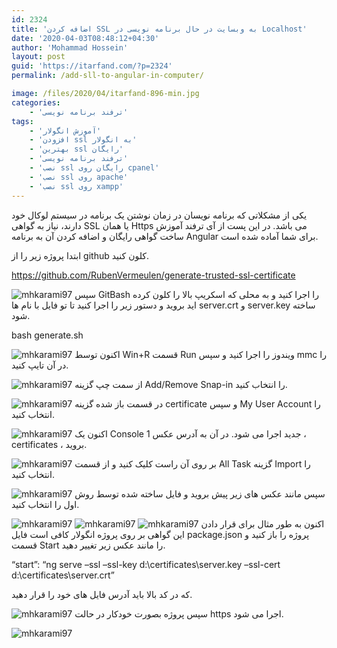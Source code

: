 ```yaml
---
id: 2324
title: 'اضافه کردن SSL به وبسایت در حال برنامه نویسی در Localhost'
date: '2020-04-03T08:48:12+04:30'
author: 'Mohammad Hossein'
layout: post
guid: 'https://itarfand.com/?p=2324'
permalink: /add-sll-to-angular-in-computer/

image: /files/2020/04/itarfand-896-min.jpg
categories:
    - 'ترفند برنامه نویسی'
tags:
    - 'آموزش انگولار'
    - 'افزودن ssl به انگولار'
    - 'بهترین ssl رایگان'
    - 'ترفند برنامه نویسی'
    - 'نصب ssl رایگان روی cpanel'
    - 'نصب ssl روی apache'
    - 'نصب ssl روی xampp'
---
```


یکی از مشکلاتی که برنامه نویسان در زمان نوشتن یک برنامه در سیستم لوکال خود دارند، نیاز به گواهی SSL یا همان Https می باشد. در این پست از آی ترفند آموزش ساخت گواهی رایگان و اضافه کردن آن به برنامه Angular برای شما آماده شده است.

ابتدا پروژه زیر را از github کلون کنید.

<https://github.com/RubenVermeulen/generate-trusted-ssl-certificate>

![mhkarami97](/files/2020/04/itarfand-884-min.jpg)
سپس GitBash را اجرا کنید و به محلی که اسکریپ بالا را کلون کرده اید بروید و دستور زیر را اجرا کنید تا تو فایل با نام ها server.crt و server.key ساخته شود.

bash generate.sh

![mhkarami97](/files/2020/04/itarfand-885-min.jpg)
اکنون توسط Win+R قسمت Run ویندوز را اجرا کنید و سپس mmc را در آن تایپ کنید.

![mhkarami97](/files/2020/04/itarfand-886-min.jpg)
از سمت چپ گزینه Add/Remove Snap-in را انتخاب کنید.

![mhkarami97](/files/2020/04/itarfand-887-min.jpg)
در قسمت باز شده گزینه certificate و سپس My User Account را انتخاب کنید.

![mhkarami97](/files/2020/04/itarfand-888-min.jpg)
اکنون یک Console 1 جدید اجرا می شود. در آن به آدرس عکس ، certificates ، بروید.

![mhkarami97](/files/2020/04/itarfand-889-min.jpg)
بر روی آن راست کلیک کنید و از قسمت All Task گزینه Import را انتخاب کنید.

![mhkarami97](/files/2020/04/itarfand-890-min.jpg)
سپس مانند عکس های زیر پیش بروید و فایل ساخته شده توسط روش اول را انتخاب کنید.

![mhkarami97](/files/2020/04/itarfand-891-min.jpg)
![mhkarami97](/files/2020/04/itarfand-892-min.jpg)
![mhkarami97](/files/2020/04/itarfand-893-min.jpg)
اکنون به طور مثال برای قرار دادن این گواهی بر روی پروژه انگولار کافی است فایل package.json پروژه را باز کنید و قسمت Start را مانند عکس زیر تغییر دهید.

“start”: “ng serve –ssl –ssl-key d:\\certificates\\server.key –ssl-cert d:\\certificates\\server.crt”

که در کد بالا باید آدرس فایل های خود را قرار دهید.

![mhkarami97](/files/2020/04/itarfand-894-min.jpg)
سپس پروژه بصورت خودکار در حالت https اجرا می شود.

![mhkarami97](/files/2020/04/itarfand-895-min.jpg)
